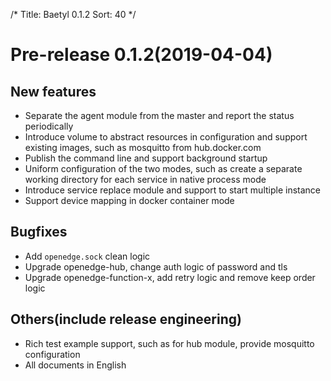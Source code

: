 /*
Title: Baetyl 0.1.2
Sort: 40
*/

# Pre-release 0.1.2(2019-04-04)

## New features

- Separate the agent module from the master and report the status periodically
- Introduce volume to abstract resources in configuration and support existing images, such as mosquitto from hub.docker.com
- Publish the command line and support background startup
- Uniform configuration of the two modes, such as create a separate working directory for each service in native process mode
- Introduce service replace module and support to start multiple instance
- Support device mapping in docker container mode

## Bugfixes

- Add `openedge.sock` clean logic
- Upgrade openedge-hub, change auth logic of password and tls
- Upgrade openedge-function-x, add retry logic and remove keep order logic

## Others(include release engineering)

- Rich test example support, such as for hub module, provide mosquitto configuration
- All documents in English